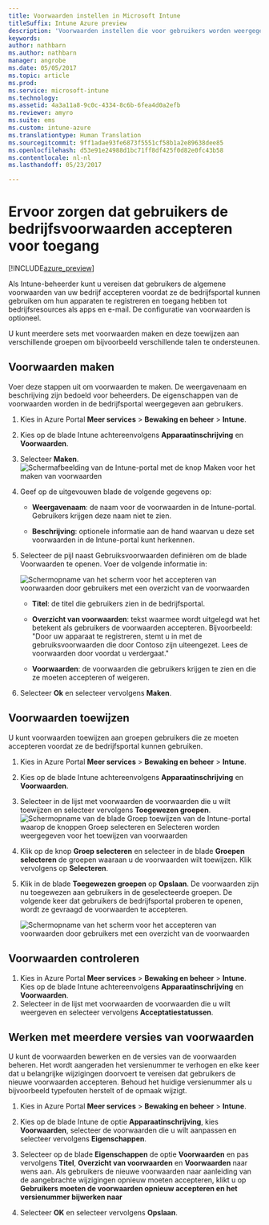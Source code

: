 ```yaml
---
title: Voorwaarden instellen in Microsoft Intune
titleSuffix: Intune Azure preview
description: 'Voorwaarden instellen die voor gebruikers worden weergegeven in de bedrijfsportal voor Intune. '
keywords: 
author: nathbarn
ms.author: nathbarn
manager: angrobe
ms.date: 05/05/2017
ms.topic: article
ms.prod: 
ms.service: microsoft-intune
ms.technology: 
ms.assetid: 4a3a11a8-9c0c-4334-8c6b-6fea4d0a2efb
ms.reviewer: amyro
ms.suite: ems
ms.custom: intune-azure
ms.translationtype: Human Translation
ms.sourcegitcommit: 9ff1adae93fe6873f5551cf58b1a2e89638dee85
ms.openlocfilehash: d53e91e24988d1bc71ff8df425f0d82e0fc43b58
ms.contentlocale: nl-nl
ms.lasthandoff: 05/23/2017

---
```


# <a name="ensure-users-accept-company-terms-for-access"></a>Ervoor zorgen dat gebruikers de bedrijfsvoorwaarden accepteren voor toegang

[!INCLUDE[azure_preview](./includes/azure_preview.md)]

Als Intune-beheerder kunt u vereisen dat gebruikers de algemene voorwaarden van uw bedrijf accepteren voordat ze de bedrijfsportal kunnen gebruiken om hun apparaten te registreren en toegang hebben tot bedrijfsresources als apps en e-mail. De configuratie van voorwaarden is optioneel.

U kunt meerdere sets met voorwaarden maken en deze toewijzen aan verschillende groepen om bijvoorbeeld verschillende talen te ondersteunen.

## <a name="create-terms-and-conditions"></a>Voorwaarden maken
Voer deze stappen uit om voorwaarden te maken. De weergavenaam en beschrijving zijn bedoeld voor beheerders. De eigenschappen van de voorwaarden worden in de bedrijfsportal weergegeven aan gebruikers.

1. Kies in Azure Portal **Meer services** > **Bewaking en beheer** > **Intune**.

2. Kies op de blade Intune achtereenvolgens **Apparaatinschrijving** en **Voorwaarden**.

3. Selecteer **Maken**.
![Schermafbeelding van de Intune-portal met de knop Maken voor het maken van voorwaarden](media/terms-create-terms.png)

4. Geef op de uitgevouwen blade de volgende gegevens op:

   - **Weergavenaam**: de naam voor de voorwaarden in de Intune-portal. Gebruikers krijgen deze naam niet te zien.

   - **Beschrijving**: optionele informatie aan de hand waarvan u deze set voorwaarden in de Intune-portal kunt herkennen.

5. Selecteer de pijl naast Gebruiksvoorwaarden definiëren om de blade Voorwaarden te openen. Voer de volgende informatie in:

   ![Schermopname van het scherm voor het accepteren van voorwaarden door gebruikers met een overzicht van de voorwaarden](./media/terms-summary-create.png)

   - **Titel**: de titel die gebruikers zien in de bedrijfsportal.

   - **Overzicht van voorwaarden**: tekst waarmee wordt uitgelegd wat het betekent als gebruikers de voorwaarden accepteren. Bijvoorbeeld: "Door uw apparaat te registreren, stemt u in met de gebruiksvoorwaarden die door Contoso zijn uiteengezet. Lees de voorwaarden door voordat u verdergaat."

   - **Voorwaarden**: de voorwaarden die gebruikers krijgen te zien en die ze moeten accepteren of weigeren.

6. Selecteer **Ok** en selecteer vervolgens **Maken**.

## <a name="assign-terms-and-conditions"></a>Voorwaarden toewijzen

U kunt voorwaarden toewijzen aan groepen gebruikers die ze moeten accepteren voordat ze de bedrijfsportal kunnen gebruiken.

1. Kies in Azure Portal **Meer services** > **Bewaking en beheer** > **Intune**.

2. Kies op de blade Intune achtereenvolgens **Apparaatinschrijving** en **Voorwaarden**.

3. Selecteer in de lijst met voorwaarden de voorwaarden die u wilt toewijzen en selecteer vervolgens **Toegewezen groepen**.
![Schermopname van de blade Groep toewijzen van de Intune-portal waarop de knoppen Groep selecteren en Selecteren worden weergegeven voor het toewijzen van voorwaarden](media/terms-assign-groups.png)

4. Klik op de knop **Groep selecteren** en selecteer in de blade **Groepen selecteren** de groepen waaraan u de voorwaarden wilt toewijzen. Klik vervolgens op **Selecteren**.

5. Klik in de blade **Toegewezen groepen** op **Opslaan**.  De voorwaarden zijn nu toegewezen aan gebruikers in de geselecteerde groepen. De volgende keer dat gebruikers de bedrijfsportal proberen te openen, wordt ze gevraagd de voorwaarden te accepteren.

   ![Schermopname van het scherm voor het accepteren van voorwaarden door gebruikers met een overzicht van de voorwaarden](./media/terms-summary-accept.png)

## <a name="monitor-a-terms-and-conditions"></a>Voorwaarden controleren

1. Kies in Azure Portal **Meer services** > **Bewaking en beheer** > **Intune**. Kies op de blade Intune achtereenvolgens **Apparaatinschrijving** en **Voorwaarden**.
2. Selecteer in de lijst met voorwaarden de voorwaarden die u wilt weergeven en selecteer vervolgens **Acceptatiestatussen**.

## <a name="work-with-multiple-versions-of-terms-and-conditions"></a>Werken met meerdere versies van voorwaarden
U kunt de voorwaarden bewerken en de versies van de voorwaarden beheren. Het wordt aangeraden het versienummer te verhogen en elke keer dat u belangrijke wijzigingen doorvoert te vereisen dat gebruikers de nieuwe voorwaarden accepteren. Behoud het huidige versienummer als u bijvoorbeeld typefouten herstelt of de opmaak wijzigt.

1. Kies in Azure Portal **Meer services** > **Bewaking en beheer** > **Intune**.

2. Kies op de blade Intune de optie **Apparaatinschrijving**, kies **Voorwaarden**, selecteer de voorwaarden die u wilt aanpassen en selecteer vervolgens **Eigenschappen**.

4. Selecteer op de blade **Eigenschappen** de optie **Voorwaarden** en pas vervolgens **Titel**, **Overzicht van voorwaarden** en **Voorwaarden** naar wens aan. Als gebruikers de nieuwe voorwaarden naar aanleiding van de aangebrachte wijzigingen opnieuw moeten accepteren, klikt u op **Gebruikers moeten de voorwaarden opnieuw accepteren en het versienummer bijwerken naar**

4.  Selecteer **OK** en selecteer vervolgens **Opslaan**.


